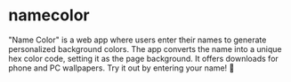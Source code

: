 # namecolor
"Name Color" is a web app where users enter their names to generate personalized background colors. The app converts the name into a unique hex color code, setting it as the page background. It offers downloads for phone and PC wallpapers. Try it out by entering your name! 🎨
